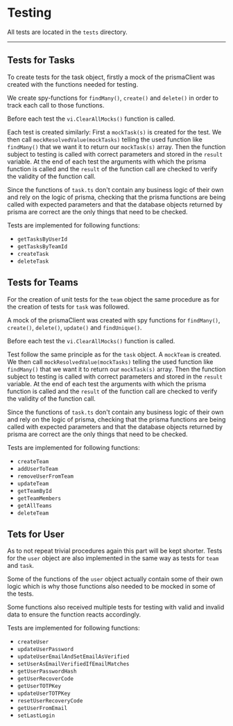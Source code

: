 # Testing

All tests are located in the `tests` directory.

---

## Tests for Tasks

To create tests for the task object, firstly a mock of the prismaClient was
created with the functions needed for testing.

We create spy-functions for `findMany()`, `create()` and `delete()` in order
to track each call to those functions.

Before each test the `vi.ClearAllMocks()` function is called.

Each test is created similarly: First a `mockTask(s)` is created for the test.
We then call `mockResolvedValue(mockTasks)` telling the used function like
`findMany()` that we want it to return our `mockTask(s)` array.
Then the function subject to testing is called with correct parameters and
stored in the `result` variable.
At the end of each test the arguments with which the prisma function is called
and the `result` of the function call are checked to verify the validity of the
function call.

Since the functions of `task.ts` don't contain any business logic of their own
and rely on the logic of prisma, checking that the prisma functions are being
called with expected parameters and that the database objects returned by
prisma are correct are the only things that need to be checked.

Tests are implemented for following functions:

- `getTasksByUserId`
- `getTasksByTeamId`
- `createTask`
- `deleteTask`

## Tests for Teams

For the creation of unit tests for the `team` object the same procedure as for
the creation of tests for `task` was followed.

A mock of the prismaClient was created with spy functions for
`findMany()`, `create()`, `delete()`, `update()` and `findUnique()`.

Before each test the `vi.ClearAllMocks()` function is called.

Test follow the same principle as for the `task` object. A `mockTeam` is created.
We then call `mockResolvedValue(mockTasks)` telling the used function like
`findMany()` that we want it to return our `mockTask(s)` array.
Then the function subject to testing is called with correct parameters and
stored in the `result` variable.
At the end of each test the arguments with which the prisma function is called
and the `result` of the function call are checked to verify the validity of the
function call.

Since the functions of `task.ts` don't contain any business logic of their own
and rely on the logic of prisma, checking that the prisma functions are being
called with expected parameters and that the database objects returned by
prisma are correct are the only things that need to be checked.

Tests are implemented for following functions:

- `createTeam`
- `addUserToTeam`
- `removeUserFromTeam`
- `updateTeam`
- `getTeamById`
- `getTeamMembers`
- `getAllTeams`
- `deleteTeam`

## Tets for User

As to not repeat trivial procedures again this part will be kept shorter. 
Tests for the `user` object are also implemented in the same way as tests for
`team` and `task`.

Some of the functions of the `user` object actually contain some of their own logic
which is why those functions also needed to be mocked in some of the tests.

Some functions also received multiple tests for testing with valid and invalid data to ensure the function reacts accordingly.

Tests are implemented for following functions:
- `createUser`
- `updateUserPassword`
- `updateUserEmailAndSetEmailAsVerified`
- `setUserAsEmailVerifiedIfEmailMatches`
- `getUserPasswordHash`
- `getUserRecoverCode`
- `getUserTOTPKey`
- `updateUserTOTPKey`
- `resetUserRecoveryCode`
- `getUserFromEmail`
- `setLastLogin`